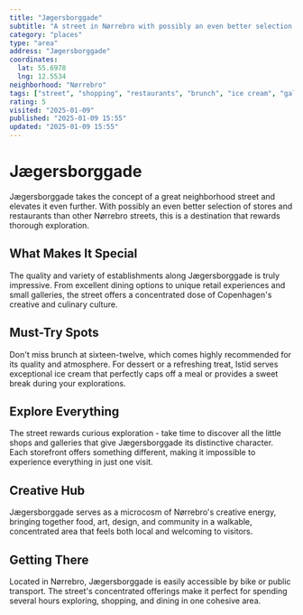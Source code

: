 ```yaml
---
title: "Jægersborggade"
subtitle: "A street in Nørrebro with possibly an even better selection of stores and restaurants. Brunch at sixteen-twelve and ice cream at Istid."
category: "places"
type: "area"
address: "Jægersborggade"
coordinates:
  lat: 55.6978
  lng: 12.5534
neighborhood: "Nørrebro"
tags: ["street", "shopping", "restaurants", "brunch", "ice cream", "galleries", "explore"]
rating: 5
visited: "2025-01-09"
published: "2025-01-09 15:55"
updated: "2025-01-09 15:55"
---
```


# Jægersborggade

Jægersborggade takes the concept of a great neighborhood street and elevates it even further. With possibly an even better selection of stores and restaurants than other Nørrebro streets, this is a destination that rewards thorough exploration.

## What Makes It Special

The quality and variety of establishments along Jægersborggade is truly impressive. From excellent dining options to unique retail experiences and small galleries, the street offers a concentrated dose of Copenhagen's creative and culinary culture.

## Must-Try Spots

Don't miss brunch at sixteen-twelve, which comes highly recommended for its quality and atmosphere. For dessert or a refreshing treat, Istid serves exceptional ice cream that perfectly caps off a meal or provides a sweet break during your explorations.

## Explore Everything

The street rewards curious exploration - take time to discover all the little shops and galleries that give Jægersborggade its distinctive character. Each storefront offers something different, making it impossible to experience everything in just one visit.

## Creative Hub

Jægersborggade serves as a microcosm of Nørrebro's creative energy, bringing together food, art, design, and community in a walkable, concentrated area that feels both local and welcoming to visitors.

## Getting There

Located in Nørrebro, Jægersborggade is easily accessible by bike or public transport. The street's concentrated offerings make it perfect for spending several hours exploring, shopping, and dining in one cohesive area.